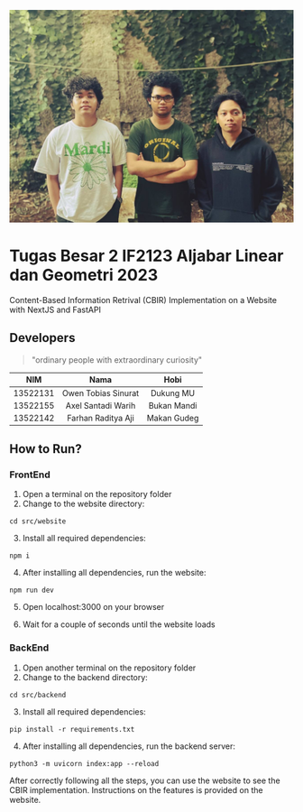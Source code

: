 ![squad](./src/website/public/assets/fotoLegendaris.jpg)
# Tugas Besar 2 IF2123 Aljabar Linear dan Geometri 2023

Content-Based Information Retrival (CBIR) Implementation on a Website with NextJS and FastAPI

## Developers
> "ordinary people with extraordinary curiosity"

|   NIM    |          Nama          |         Hobi         |
| :------: | :--------------------: | :------------------: |
| 13522131 |  Owen Tobias Sinurat   |      Dukung MU       |
| 13522155 |  Axel Santadi Warih  | Bukan Mandi |
| 13522142 | Farhan Raditya Aji |   Makan Gudeg    |

## How to Run?

### FrontEnd  
1. Open a terminal on the repository folder 
2. Change to the website directory:
```
cd src/website
``` 
3. Install all required dependencies:  
```
npm i
```
4. After installing all dependencies, run the website:  
```
npm run dev
```
5. Open localhost:3000 on your browser
  
6. Wait for a couple of seconds until the website loads

### BackEnd  
1. Open another terminal on the repository folder   
2. Change to the backend directory:
```
cd src/backend
```
3. Install all required dependencies:
```
pip install -r requirements.txt
```
4.  After installing all dependencies, run the backend server:
```
python3 -m uvicorn index:app --reload
```

After correctly following all the steps, you can use the website to see the CBIR implementation. 
Instructions on the features is provided on the website.
